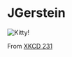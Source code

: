 # JGerstein

![Kitty!](https://imgs.xkcd.com/comics/cat_proximity.png)

From [XKCD 231](https://xkcd.com/231/)